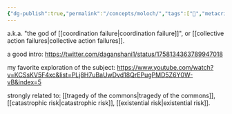 ```yaml
---
{"dg-publish":true,"permalink":"/concepts/moloch/","tags":["🌿","metacrisis","architect","concept"]}
---
```


a.k.a. "the god of [[coordination failure\|coordination failure]]", or [[collective action failures\|collective action failures]].

a good intro:
https://twitter.com/daganshani1/status/1758134363789947018

my favorite exploration of the subject:
https://www.youtube.com/watch?v=KCSsKV5F4xc&list=PLj8H7uBaUwDvd18QrEPugPMD5Z6Y0W-vB&index=5

strongly related to: [[tragedy of the commons\|tragedy of the commons]], [[catastrophic risk\|catastrophic risk]], [[existential risk\|existential risk]].